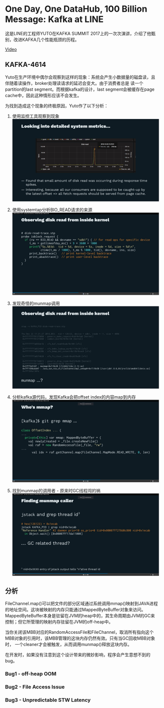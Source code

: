# One Day, One DataHub, 100 Billion Message: Kafka at LINE

这是LINE的工程师YUTO在KAFKA SUMMIT 2017上的一次次演讲，介绍了他甄别，改进KAFKA几个性能瓶颈的历程。

[Video](https://kafka-summit.org/sessions/single-data-hub-services-feed-100-billion-messages-per-day/)


## KAFKA-4614

Yuto在生产环境中偶尔会观察到这样的现象：系统会产生小数据量的磁盘读，且伴随着读操作，broker处理读请求的延迟会变大。由于消费者总是
读一个partition的last segment。而根据kafka的设计，last segment会被缓存在page cache中，因此这种情形应该不会发生。

为找到造成这个现象的终极原因，Yuto作了以下分析：

1. 使用监控工具观察到现象 
![Performance](/images/yotu_metrics.png)

2. 使用systemtap分析BIO_READ请求的来源
![systemtap](/images/yuto_systemtap.png)

3. 发现奇怪的munmap调用
![munmap](/images/yotu_munmap.png)

4. 分析kafka源代码，发现Kafka会把offset index的内容map到内存
![offset index](/images/yotu_offsetindex.png)

5. 找到munmap的调用者 - 原来时GC线程闯的祸
![caller](/images/yotu_caller.png)

## 分析

FileChannel.map()可以把文件的部分区域通过系统调用mmap()映射到JAVA进程的地址空间。这块被映射的内存只能通过MappedByteBuffer对象来访问。
MappedByteBuffer本身是驻留在JVM的heap中的，其生命周期由JVM的GC来控制；但它所管理的映射内存驻留在JVM的off-heap中。

当你关闭该MBB对应的RandomAccessFile和FileChannel，取消所有指向这个MBB对象的引用时，该MBB管理的这块内存仍然有效。只有当GC回收MBB对象时，
一个cleaner才会被触发，从而调用munmap()释放这块内存。

在开发时，如果没有注意到这个设计带来的微妙影响，程序会产生意想不到的bug。

### Bug1 - off-heap OOM

### Bug2 - File Access Issue

### Bug3 - Unpredictable STW Latency
